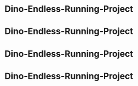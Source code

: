 # Dino-Endless-Running-Project
# Dino-Endless-Running-Project
# Dino-Endless-Running-Project
# Dino-Endless-Running-Project
